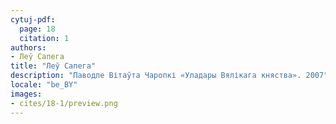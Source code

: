 ```yaml
---
cytuj-pdf:
  page: 18
  citation: 1
authors:
- Леў Сапега
title: "Леў Сапега"
description: "Паводле Вітаўта Чаропкі «Уладары Вялікага княства». 2007"
locale: "be_BY"
images:
- cites/18-1/preview.png
---
```

